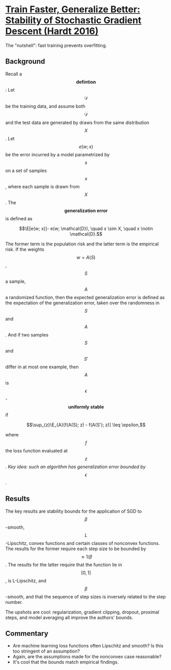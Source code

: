 # [Train Faster, Generalize Better: Stability of Stochastic Gradient Descent (Hardt 2016)](https://arxiv.org/pdf/1509.01240v2.pdf)

The "nutshell": fast training prevents overfitting.

## Background
Recall a $$\textbf{defintion}$$: Let $$\mathcal{D}$$ be the training data,
and assume both $$\mathcal{D}$$ and the test data are generated by draws
from the same distribution $$X$$. Let
$$e(w; x)$$ be the error incurred by a model parametrized by $$s$$ on a set
of samples $$x$$, where each sample is drawn from $$X$$.
The $$\textbf{generalization error}$$ is defined as

$$\E[e(w; x)]- e(w; \mathcal{D}), \quad x \sim X, \quad x \notin \mathcal{D}.$$

The former term is the population risk and the latter term is the empirical
risk. If the weights $$w=A(S)$$, $$S$$ a sample, $$A$$ a randomized function,
then the expected generalization error is defined as the expectation
of the generalization error, taken over the randomness in $$S$$ and $$A$$.
And if two samples $$S$$ and $$S'$$ differ in at most one example,
then $$A$$ is $$\epsilon$$-$$\textbf{uniformly stable}$$ if

$$\sup_{z}\E_{A}[f(A(S); z) - f(A(S'); z)] \leq \epsilon,$$

where $$f$$ the loss function evaluated at $$z$$.
*Key idea: such an algorithm has generalization error bounded by $$\epsilon$$.*

## Results
The key results are stability bounds for the application of SGD to
$$\beta$$-smooth, $$L$$-Lipschitz, convex functions and certain classes
of nonconvex functions. The results for the former require each step size
to be bounded by $$\approx 1/\beta$$. The results for the latter require
that the function lie in $$[0, 1]$$, is L-Lipschitz, and $$\beta$$-smooth,
and that the sequence of step sizes is inversely related to the step number.

The upshots are cool: regularization, gradient clipping, dropout, proximal
steps, and model averaging all improve the authors' bounds.

## Commentary
* Are machine learning loss functions often Lipschitz and smooth? Is this too
  stringent of an assumption?
* Again, are the assumptions made for the nonconvex case reasonable?
* It's cool that the bounds match empirical findings.
